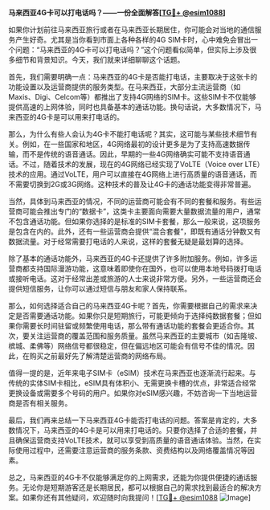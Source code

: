 **马来西亚4G卡可以打电话吗？——一份全面解答[[TG💪+ @esim1088](https://t.me/s/esim1088)]**

如果你计划前往马来西亚旅行或者在马来西亚长期居住，你可能会对当地的通信服务产生好奇。尤其是当你看到市面上各种各样的4G SIM卡时，心中难免会冒出一个问题：“马来西亚的4G卡可以打电话吗？”这个问题看似简单，但实际上涉及很多细节和背景知识。今天，我们就来详细聊聊这个话题。

首先，我们需要明确一点：马来西亚的4G卡是否能打电话，主要取决于这张卡的功能设置以及运营商提供的服务类型。在马来西亚，大部分主流运营商（如Maxis、Digi、Celcom等）都推出了支持4G网络的SIM卡。这些SIM卡不仅能够提供高速的上网体验，同时也具备基本的通话功能。换句话说，大多数情况下，马来西亚的4G卡是可以用来打电话的。

那么，为什么有些人会认为4G卡不能打电话呢？其实，这可能与某些技术细节有关。例如，在一些国家和地区，4G网络最初的设计更多是为了支持高速数据传输，而不是传统的语音通话。因此，早期的一些4G网络确实可能不支持语音通话。不过，随着技术的发展，现在的4G网络已经实现了VoLTE（Voice over LTE）技术的应用。通过VoLTE，用户可以直接在4G网络上进行高质量的语音通话，而不需要切换到2G或3G网络。这种技术的普及让4G卡的通话功能变得非常普遍。

当然，具体到马来西亚的情况，不同的运营商可能会有不同的套餐和服务。有些运营商可能会推出专门的“数据卡”，这类卡主要面向需要大量数据流量的用户，通常不包含通话功能。但如果你选择的是标准的SIM卡套餐，那么一般来说，这项服务是包含在内的。此外，还有一些运营商会提供“混合套餐”，即既有通话分钟数又有数据流量。对于经常需要打电话的人来说，这样的套餐无疑是最划算的选择。

除了基本的通话功能外，马来西亚的4G卡还提供了许多附加服务。例如，许多运营商都支持国际漫游功能，这意味着即使你在国外，也可以使用本地号码拨打电话或接听电话。这对于经常出差或旅游的人士来说非常方便。另外，一些运营商还会提供短信服务，让你可以通过短信与朋友和家人保持联系。

那么，如何选择适合自己的马来西亚4G卡呢？首先，你需要根据自己的需求来决定是否需要通话功能。如果你只是短期旅行，可能更倾向于选择纯数据套餐；但如果你需要长时间驻留或频繁使用电话，那么带有通话功能的套餐会更适合你。其次，要关注运营商的覆盖范围和服务质量。虽然马来西亚的主要城市（如吉隆坡、槟城、柔佛等）网络信号都很稳定，但在偏远地区可能会有信号不佳的情况。因此，在购买之前最好先了解清楚运营商的网络布局。

值得一提的是，近年来电子SIM卡（eSIM）技术在马来西亚也逐渐流行起来。与传统的实体SIM卡相比，eSIM具有体积小、无需更换卡槽的优点，非常适合经常更换设备或需要多个号码的用户。如果你对eSIM感兴趣，不妨咨询一下当地运营商是否有相关服务。

最后，我们再来总结一下马来西亚4G卡能否打电话的问题。答案是肯定的，大多数情况下，马来西亚的4G卡是可以用来打电话的。只要你选择了合适的套餐，并且确保运营商支持VoLTE技术，就可以享受到高质量的语音通话体验。当然，在实际使用过程中，还需要注意运营商的服务条款、资费结构以及网络覆盖情况等因素。

总之，马来西亚的4G卡不仅能够满足你的上网需求，还能为你提供便捷的通话服务。无论你是短期游客还是长期居民，都可以根据自己的需求找到最适合的解决方案。如果你还有其他疑问，欢迎随时向我提问！[[TG💪+ @esim1088](https://t.me/s/esim1088) ![Image](https://i.postimg.cc/4NQfJmqS/Snipaste-2025-05-13-00-14-12.png)]